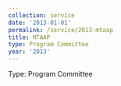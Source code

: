 ```yaml
---
collection: service
date: '2013-01-01'
permalink: /service/2013-mtaap
title: MTAAP
type: Program Committee
year: '2013'
---
```


Type: Program Committee
